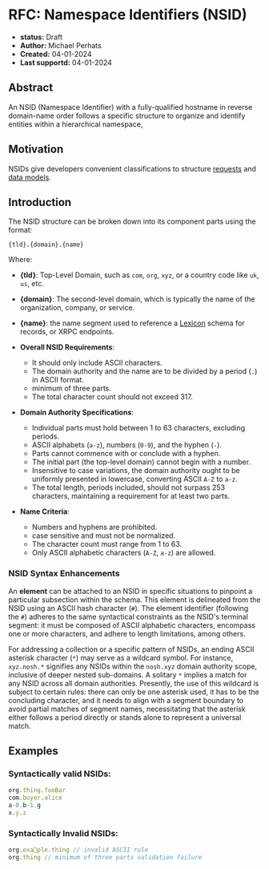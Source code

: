 # RFC: Namespace Identifiers (NSID)

- **status:** Draft
- **Author:** Michael Perhats
- **Created:** 04-01-2024
- **Last supportd:** 04-01-2024

## Abstract
An NSID (Namespace Identifier) with a fully-qualified hostname in reverse domain-name order follows a specific structure to organize and identify entities within a hierarchical namespace,

## Motivation
NSIDs give developers convenient classifications to structure [requests](./00010-remote-procedure-calls.md) and [data models](./00004-data-models.md).

## Introduction
The NSID structure can be broken down into its component parts using the format:

```shell
{tld}.{domain}.{name}
```
Where:
- **{tld}**: Top-Level Domain, such as `com`, `org`, `xyz`, or a country code like `uk`, `us`, etc.
- **{domain}**: The second-level domain, which is typically the name of the organization, company, or service.
- **{name}**: the name segment used to reference a [Lexicon](./00005-schema-definition-language.md) schema for records, or XRPC endpoints.

- **Overall NSID Requirements**:
    - It should only include ASCII characters.
    - The domain authority and the name are to be divided by a period (`.`) in ASCII format.
    - minimum of three parts.
    - The total character count should not exceed 317.
- **Domain Authority Specifications**:
    - Individual parts must hold between 1 to 63 characters, excluding periods.
    - ASCII alphabets (`a-z`), numbers (`0-9`), and the hyphen (`-`).
    - Parts cannot commence with or conclude with a hyphen.
    - The initial part (the top-level domain) cannot begin with a number.
    - Insensitive to case variations, the domain authority ought to be uniformly presented in lowercase, converting ASCII `A-Z` to `a-z`.
    - The total length, periods included, should not surpass 253 characters, maintaining a requirement for at least two parts.
- **Name Criteria**:
    - Numbers and hyphens are prohibited.
    - case sensitive and must not be normalized.
    - The character count must range from 1 to 63.
    - Only ASCII alphabetic characters (`A-Z`, `a-z`) are allowed.

### NSID Syntax Enhancements
An **element** can be attached to an NSID in specific situations to pinpoint a particular subsection within the schema. This element is delineated from the NSID using an ASCII hash character (`#`). The element identifier (following the `#`) adheres to the same syntactical constraints as the NSID's terminal segment: it must be composed of ASCII alphabetic characters, encompass one or more characters, and adhere to length limitations, among others.

For addressing a collection or a specific pattern of NSIDs, an ending ASCII asterisk character (`*`) may serve as a wildcard symbol. For instance, `xyz.nosh.*` signifies any NSIDs within the `nosh.xyz` domain authority scope, inclusive of deeper nested sub-domains. A solitary `*` implies a match for any NSID across all domain authorities. Presently, the use of this wildcard is subject to certain rules: there can only be one asterisk used, it has to be the concluding character, and it needs to align with a segment boundary to avoid partial matches of segment names, necessitating that the asterisk either follows a period directly or stands alone to represent a universal match.

## Examples
### Syntactically valid NSIDs:
```ts
org.thing.fooBar
com.buyer.alice
a-0.b-1.g
x.y.z
```

### Syntactically Invalid NSIDs:
```ts
org.exa💩ple.thing // invalid ASCII rule
org.thing // minimum of three parts validation failure
```

